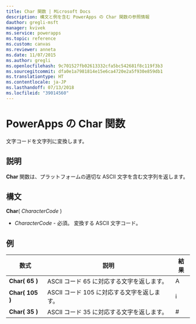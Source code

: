 ```yaml
---
title: Char 関数 | Microsoft Docs
description: 構文と例を含む PowerApps の Char 関数の参照情報
dauthor: gregli-msft
manager: kvivek
ms.service: powerapps
ms.topic: reference
ms.custom: canvas
ms.reviewer: anneta
ms.date: 11/07/2015
ms.author: gregli
ms.openlocfilehash: 9c701527fb02613332cfa5bc542681f8c119f3b3
ms.sourcegitcommit: dfa0e1a7981814e15e6ca4720e2a5f930e859db1
ms.translationtype: HT
ms.contentlocale: ja-JP
ms.lasthandoff: 07/13/2018
ms.locfileid: "39014560"
---
```

# <a name="char-function-in-powerapps"></a>PowerApps の Char 関数
文字コードを文字列に変換します。

## <a name="description"></a>説明
**Char** 関数は、プラットフォームの適切な ASCII 文字を含む文字列を返します。

## <a name="syntax"></a>構文
**Char**( *CharacterCode* )

* *CharacterCode* - 必須。 変換する ASCII 文字コード。

## <a name="examples"></a>例

| 数式 | 説明 | 結果 |
| --- | --- | --- |
| **Char( 65 )** |ASCII コード 65 に対応する文字を返します。 |A |
| **Char( 105 )** |ASCII コード 105 に対応する文字を返します。 |i |
| **Char( 35 )** |ASCII コード 35 に対応する文字を返します。 |# |

